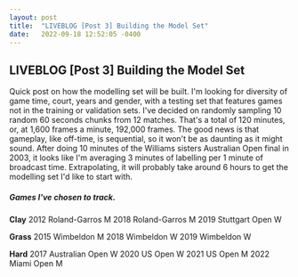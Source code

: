 ```yaml
---
layout: post
title:  "LIVEBLOG [Post 3] Building the Model Set"
date:   2022-09-18 12:52:05 -0400
---
```

<h2>LIVEBLOG [Post 3] Building the Model Set</h2>
<p>
Quick post on how the modelling set will be built. I'm looking for diversity of game time, court, years and gender, with a testing set that features games not in the training or validation sets. I've decided on randomly sampling 10 random 60 seconds chunks from 12 matches. That's a total of 120 minutes, or, at 1,600 frames a minute, 192,000 frames. The good news is that gameplay, like off-time, is sequential, so it won't be as daunting as it might sound. After doing 10 minutes of the Williams sisters Australian Open final in 2003, it looks like I'm averaging 3 minutes of labelling per 1 minute of broadcast time. Extrapolating, it will probably take around 6 hours to get the modelling set I'd like to start with.
</p>
<h5>Games I've chosen to track.</h5>
<p>
<b>Clay</b>
2012 Roland-Garros M
2018 Roland-Garros M
2019 Stuttgart Open W
</p>
<p>
<b>Grass</b>
2015 Wimbeldon M
2018 Wimbeldon W
2019 Wimbeldon W
</p>
<p>
<b>Hard</b>
2017 Australian Open W
2020 US Open W
2021 US Open M
2022 Miami Open M
</p>